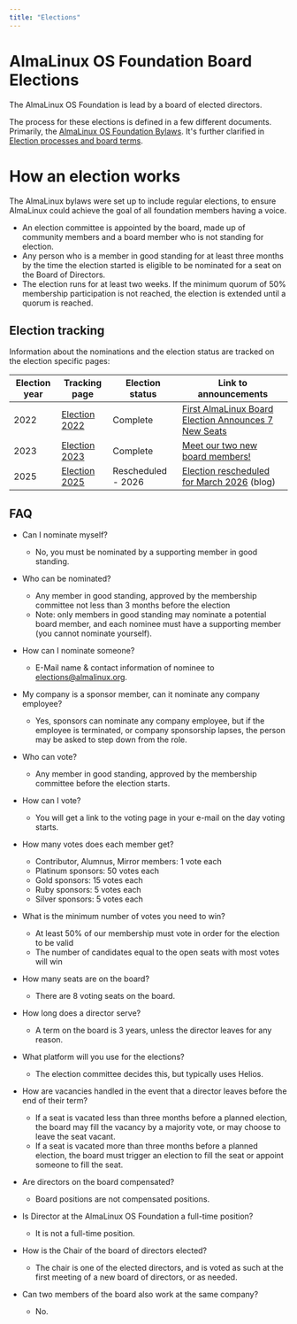 ```yaml
---
title: "Elections"
---
```


# AlmaLinux OS Foundation Board Elections

The AlmaLinux OS Foundation is lead by a board of elected directors.

The process for these elections is defined in a few different documents. Primarily, the [AlmaLinux OS Foundation Bylaws](https://almalinux.org/p/foundation-bylaws/). It's further clarified in [Election processes and board terms](foundation/elections/processesandterms).

# How an election works

The AlmaLinux bylaws were set up to include regular elections, to ensure AlmaLinux could achieve the goal of all foundation members having a voice.

- An election committee is appointed by the board, made up of community members and a board member who is not standing for election.
- Any person who is a member in good standing for at least three months by the time the election started is eligible to be nominated for a seat on the Board of Directors.
- The election runs for at least two weeks. If the minimum quorum of 50% membership participation is not reached, the election is extended until a quorum is reached.

## Election tracking

Information about the nominations and the election status are tracked on the election specific pages:

| Election year | Tracking page                       | Election status    | Link to announcements                                                                                                                    |
| ------------- | ----------------------------------- | ------------------ | ---------------------------------------------------------------------------------------------------------------------------------------- |
| 2022          | [Election 2022](/Election2022.html) | Complete           | [First AlmaLinux Board Election Announces 7 New Seats](https://almalinux.org/blog/first-almalinux-board-election-announces-7-new-seats/) |
| 2023          | [Election 2023](/election2023.html) | Complete           | [Meet our two new board members!](https://almalinux.org/blog/2023-12-19-jun-and-alex-join-board/)                                        |
| 2025          | [Election 2025](/Election2025.html) | Rescheduled - 2026 | [Election rescheduled for March 2026](https://almalinux.org/blog/2025-09-30-election-update/) (blog)                                     |

## FAQ

- Can I nominate myself?
  - No, you must be nominated by a supporting member in good standing.

- Who can be nominated?
  - Any member in good standing, approved by the membership committee not less than 3 months before the election
  - Note: only members in good standing may nominate a potential board member, and each nominee must have a supporting member (you cannot nominate yourself).

- How can I nominate someone?
  - E-Mail name & contact information of nominee to [elections@almalinux.org](mailto:elections@almalinux.org).

- My company is a sponsor member, can it nominate any company employee?
  - Yes, sponsors can nominate any company employee, but if the employee is terminated, or company sponsorship lapses, the person may be asked to step down from the role.

- Who can vote?
  - Any member in good standing, approved by the membership committee before the election starts.

- How can I vote?
  - You will get a link to the voting page in your e-mail on the day voting starts.

- How many votes does each member get?
  - Contributor, Alumnus, Mirror members: 1 vote each
  - Platinum sponsors: 50 votes each
  - Gold sponsors: 15 votes each
  - Ruby sponsors: 5 votes each
  - Silver sponsors: 5 votes each

- What is the minimum number of votes you need to win?
  - At least 50% of our membership must vote in order for the election to be valid
  - The number of candidates equal to the open seats with most votes will win

- How many seats are on the board?
  - There are 8 voting seats on the board.

- How long does a director serve?
  - A term on the board is 3 years, unless the director leaves for any reason.

- What platform will you use for the elections?
  - The election committee decides this, but typically uses Helios.

- How are vacancies handled in the event that a director leaves before the end of their term?
  - If a seat is vacated less than three months before a planned election, the board may fill the vacancy by a majority vote, or may choose to leave the seat vacant.
  - If a seat is vacated more than three months before a planned election, the board must trigger an election to fill the seat or appoint someone to fill the seat.

- Are directors on the board compensated?
  - Board positions are not compensated positions.

- Is Director at the AlmaLinux OS Foundation a full-time position?
  - It is not a full-time position.

- How is the Chair of the board of directors elected?
  - The chair is one of the elected directors, and is voted as such at the first meeting of a new board of directors, or as needed.

- Can two members of the board also work at the same company?
  - No.
